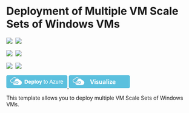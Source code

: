 # Deployment of Multiple VM Scale Sets of Windows VMs

<IMG SRC="https://azbotstorage.blob.core.windows.net/badges/301-multi-vmss-windows/PublicLastTestDate.svg" />&nbsp;
<IMG SRC="https://azbotstorage.blob.core.windows.net/badges/301-multi-vmss-windows/PublicDeployment.svg" />&nbsp;

<IMG SRC="https://azbotstorage.blob.core.windows.net/badges/301-multi-vmss-windows/FairfaxLastTestDate.svg" />&nbsp;
<IMG SRC="https://azbotstorage.blob.core.windows.net/badges/301-multi-vmss-windows/FairfaxDeployment.svg" />&nbsp;

<IMG SRC="https://azbotstorage.blob.core.windows.net/badges/301-multi-vmss-windows/BestPracticeResult.svg" />&nbsp;
<IMG SRC="https://azbotstorage.blob.core.windows.net/badges/301-multi-vmss-windows/CredScanResult.svg" />&nbsp;

<a href="https://portal.azure.com/#create/Microsoft.Template/uri/https%3A%2F%2Fraw.githubusercontent.com%2FAzure%2Fazure-quickstart-templates%2Fmaster%2F301-multi-vmss-windows%2Fazuredeploy.json" target="_blank">
    <img src="https://raw.githubusercontent.com/Azure/azure-quickstart-templates/master/1-CONTRIBUTION-GUIDE/images/deploytoazure.png"/>
</a>
<a href="http://armviz.io/#/?load=https%3A%2F%2Fraw.githubusercontent.com%2FAzure%2Fazure-quickstart-templates%2Fmaster%2F301-multi-vmss-windows%2Fazuredeploy.json" target="_blank">
    <img src="https://raw.githubusercontent.com/Azure/azure-quickstart-templates/master/1-CONTRIBUTION-GUIDE/images/visualizebutton.png"/>
</a>

This template allows you to deploy multiple VM Scale Sets of Windows VMs.
